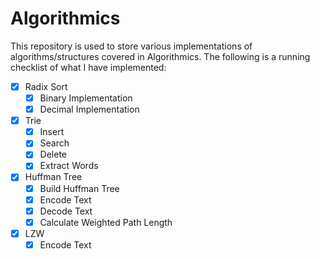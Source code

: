 # Algorithmics
This repository is used to store various implementations of algorithms/structures covered in Algorithmics. 
The following is a running checklist of what I have implemented:
- [x] Radix Sort
  - [x] Binary Implementation
  - [x] Decimal Implementation
- [x] Trie
  - [x] Insert
  - [x] Search
  - [x] Delete
  - [x] Extract Words
- [x] Huffman Tree
  - [x] Build Huffman Tree
  - [x] Encode Text
  - [x] Decode Text
  - [x] Calculate Weighted Path Length
- [x] LZW
  - [x] Encode Text
